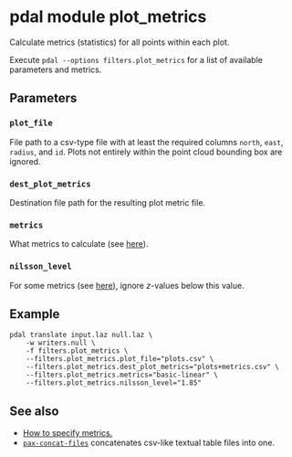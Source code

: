 # pdal module plot_metrics

Calculate metrics (statistics) for all points within each plot. 

Execute `pdal --options filters.plot_metrics` for a list of available parameters and metrics.


## Parameters

### `plot_file`
File path to a csv-type file with at least the required columns `north`, `east`, `radius`, and `id`. 
Plots not entirely within the point cloud bounding box are ignored. 

### `dest_plot_metrics`
Destination file path for the resulting plot metric file.

### `metrics`
What metrics to calculate (see [here](metrics-how-to-specify.md)).

### `nilsson_level`
For some metrics (see [here](metrics-how-to-specify.md)), ignore *z*-values below this value.


## Example

	pdal translate input.laz null.laz \
		-w writers.null \
		-f filters.plot_metrics \
		--filters.plot_metrics.plot_file="plots.csv" \
		--filters.plot_metrics.dest_plot_metrics="plots+metrics.csv" \
		--filters.plot_metrics.metrics="basic-linear" \
		--filters.plot_metrics.nilsson_level="1.85"


## See also

- [How to specify metrics.](metrics-how-to-specify.md)
- [`pax-concat-files`](pax-concat-files.md) concatenates csv-like textual table files into one.
